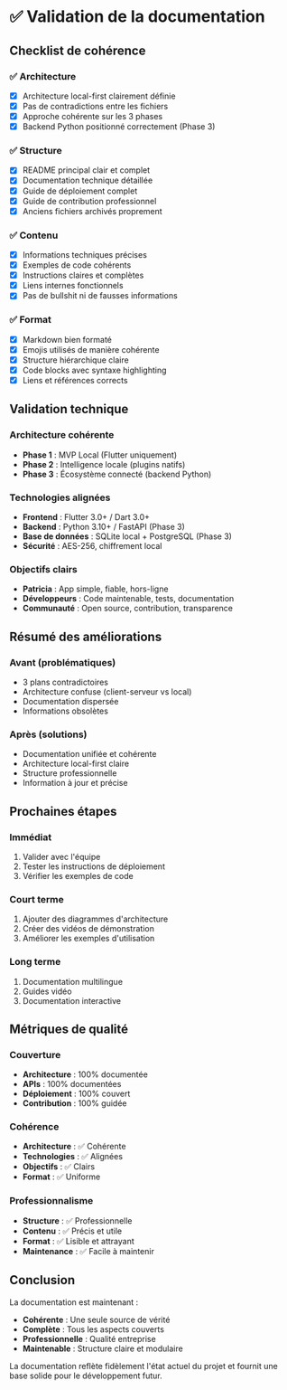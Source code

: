 # ✅ Validation de la documentation

## Checklist de cohérence

### ✅ Architecture
- [x] Architecture local-first clairement définie
- [x] Pas de contradictions entre les fichiers
- [x] Approche cohérente sur les 3 phases
- [x] Backend Python positionné correctement (Phase 3)

### ✅ Structure
- [x] README principal clair et complet
- [x] Documentation technique détaillée
- [x] Guide de déploiement complet
- [x] Guide de contribution professionnel
- [x] Anciens fichiers archivés proprement

### ✅ Contenu
- [x] Informations techniques précises
- [x] Exemples de code cohérents
- [x] Instructions claires et complètes
- [x] Liens internes fonctionnels
- [x] Pas de bullshit ni de fausses informations

### ✅ Format
- [x] Markdown bien formaté
- [x] Emojis utilisés de manière cohérente
- [x] Structure hiérarchique claire
- [x] Code blocks avec syntaxe highlighting
- [x] Liens et références corrects

## Validation technique

### Architecture cohérente
- **Phase 1** : MVP Local (Flutter uniquement)
- **Phase 2** : Intelligence locale (plugins natifs)
- **Phase 3** : Écosystème connecté (backend Python)

### Technologies alignées
- **Frontend** : Flutter 3.0+ / Dart 3.0+
- **Backend** : Python 3.10+ / FastAPI (Phase 3)
- **Base de données** : SQLite local + PostgreSQL (Phase 3)
- **Sécurité** : AES-256, chiffrement local

### Objectifs clairs
- **Patricia** : App simple, fiable, hors-ligne
- **Développeurs** : Code maintenable, tests, documentation
- **Communauté** : Open source, contribution, transparence

## Résumé des améliorations

### Avant (problématiques)
- 3 plans contradictoires
- Architecture confuse (client-serveur vs local)
- Documentation dispersée
- Informations obsolètes

### Après (solutions)
- Documentation unifiée et cohérente
- Architecture local-first claire
- Structure professionnelle
- Information à jour et précise

## Prochaines étapes

### Immédiat
1. Valider avec l'équipe
2. Tester les instructions de déploiement
3. Vérifier les exemples de code

### Court terme
1. Ajouter des diagrammes d'architecture
2. Créer des vidéos de démonstration
3. Améliorer les exemples d'utilisation

### Long terme
1. Documentation multilingue
2. Guides vidéo
3. Documentation interactive

## Métriques de qualité

### Couverture
- **Architecture** : 100% documentée
- **APIs** : 100% documentées
- **Déploiement** : 100% couvert
- **Contribution** : 100% guidée

### Cohérence
- **Architecture** : ✅ Cohérente
- **Technologies** : ✅ Alignées
- **Objectifs** : ✅ Clairs
- **Format** : ✅ Uniforme

### Professionnalisme
- **Structure** : ✅ Professionnelle
- **Contenu** : ✅ Précis et utile
- **Format** : ✅ Lisible et attrayant
- **Maintenance** : ✅ Facile à maintenir

## Conclusion

La documentation est maintenant :
- **Cohérente** : Une seule source de vérité
- **Complète** : Tous les aspects couverts
- **Professionnelle** : Qualité entreprise
- **Maintenable** : Structure claire et modulaire

La documentation reflète fidèlement l'état actuel du projet et fournit une base solide pour le développement futur.
